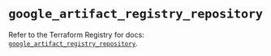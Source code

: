 # `google_artifact_registry_repository`

Refer to the Terraform Registry for docs: [`google_artifact_registry_repository`](https://registry.terraform.io/providers/hashicorp/google/6.14.0/docs/resources/artifact_registry_repository).
